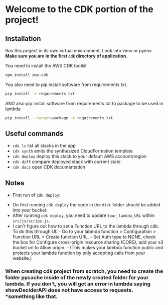 
# Welcome to the CDK portion of the project!

## Installation

Run this project in its own virtual environment. Look into venv or pyenv.
**Make sure you are in the first `cdk` directory of application.**

You need to install the AWS CDK toolkit
```bash
npm install aws-cdk
``` 

You also need to pip install software from requirements.txt.
```bash
pip install -r requirements.txt
```

AND also pip install software from requirements.txt to package to be used in lambda
```bash
pip install --target=package -r requirements.txt
```

## Useful commands

 * `cdk ls`          list all stacks in the app
 * `cdk synth`       emits the synthesized CloudFormation template
 * `cdk deploy`      deploy this stack to your default AWS account/region
 * `cdk diff`        compare deployed stack with current state
 * `cdk docs`        open CDK documentation


## Notes

* First run of `cdk deploy`:
 - On first running `cdk deploy` the code in the `dist` folder should be added into your bucket.
 - After running `cdk deploy`, you need to update `Your_lambda_URL` within `src/js/scrips.js`.
 - I can't figure out how to set a Function URL to the lambda through cdk. To do this through UI:
        - Go to your labmda function > Configuration > Function URL > Create function URL.
        - Set Auth type to NONE, check the box for Configure cross-origin resource sharing (CORS), add your s3 bucket url to Allow origin.
        - (This makes your lambda function public and protects your lambda function by only accepting calls from your website.)





### When creating cdk project from scratch, you need to create the folder __pycache__ inside of the newly created folder for your lambda. If you don't, you will get an error in lambda saying showDeciderAPI does not have access to requests. *something like that.
